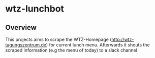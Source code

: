 # wtz-lunchbot

## Overview
This projects aims to scrape the WTZ-Homepage (http://wtz-tagungszentrum.de) for current lunch menu.
Afterwards it shouts the scraped information (e.g the menu of today) to a slack channel



